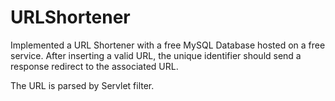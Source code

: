 # URLShortener

Implemented a URL Shortener with a free MySQL Database hosted on a free service. After inserting a valid URL, the unique identifier should send a response redirect to the associated URL.

The URL is parsed by Servlet filter.
